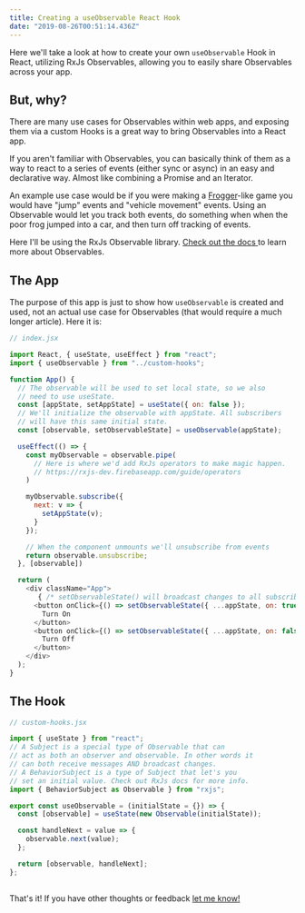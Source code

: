 ```yaml
---
title: Creating a useObservable React Hook
date: "2019-08-26T00:51:14.436Z"
---
```


Here we'll take a look at how to create your own `useObservable` Hook in React, utilizing RxJs Observables, allowing you to easily share Observables across your app.

## But, why?

There are many use cases for Observables within web apps, and exposing them via a custom Hooks is a great way to bring Observables into a React app.

If you aren't familiar with Observables, you can basically think of them as a way to react to a series of events (either sync or async) in an easy and declarative way. Almost like combining a Promise and an Iterator.

An example use case would be if you were making a [Frogger](https://en.wikipedia.org/wiki/Frogger)-like game you would have "jump" events and "vehicle movement" events. Using an Observable would let you track both events, do something when when the poor frog jumped into a car, and then turn off tracking of events.

Here I'll be using the RxJs Observable library. [Check out the docs ](https://rxjs-dev.firebaseapp.com/) to learn more about Observables. 

## The App

The purpose of this app is just to show how `useObservable` is created and used, not an actual use case for Observables (that would require a much longer article). Here it is:

```js
// index.jsx

import React, { useState, useEffect } from "react";
import { useObservable } from "../custom-hooks";

function App() {
  // The observable will be used to set local state, so we also
  // need to use useState.
  const [appState, setAppState] = useState({ on: false });
  // We'll initialize the observable with appState. All subscribers 
  // will have this same initial state.
  const [observable, setObservableState] = useObservable(appState);

  useEffect(() => {
    const myObservable = observable.pipe(
      // Here is where we'd add RxJs operators to make magic happen.
      // https://rxjs-dev.firebaseapp.com/guide/operators
    )

    myObservable.subscribe({
      next: v => {
        setAppState(v);
      }
    });

    // When the component unmounts we'll unsubscribe from events
    return observable.unsubscribe;
  }, [observable])

  return (
    <div className="App">
       { /* setObservableState() will broadcast changes to all subscribed components */ }
      <button onClick={() => setObservableState({ ...appState, on: true })}>
        Turn On
      </button>
      <button onClick={() => setObservableState({ ...appState, on: false })}>
        Turn Off
      </button>
    </div>
  );
}

```

## The Hook

```js
// custom-hooks.jsx

import { useState } from "react";
// A Subject is a special type of Observable that can 
// act as both an observer and observable. In other words it 
// can both receive messages AND broadcast changes.
// A BehaviorSubject is a type of Subject that let's you 
// set an initial value. Check out RxJs docs for more info.
import { BehaviorSubject as Observable } from "rxjs";

export const useObservable = (initialState = {}) => {
  const [observable] = useState(new Observable(initialState));

  const handleNext = value => {
    observable.next(value);
  };

  return [observable, handleNext];
};
```


## 

That's it! If you have other thoughts or feedback [let me know!](https://twitter.com/BryceDooley)
